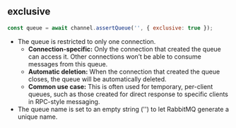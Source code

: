 ## exclusive

```javascript
const queue = await channel.assertQueue('', { exclusive: true });
```
- The queue is restricted to only one connection.
  - **Connection-specific:** Only the connection that created the queue can access it. Other connections won’t be able to consume messages from this queue.
  - **Automatic deletion:** When the connection that created the queue closes, the queue will be automatically deleted.
  - **Common use case:** This is often used for temporary, per-client queues, such as those created for direct response to specific clients in RPC-style messaging.
- The queue name is set to an empty string ('') to let RabbitMQ generate a unique name.

